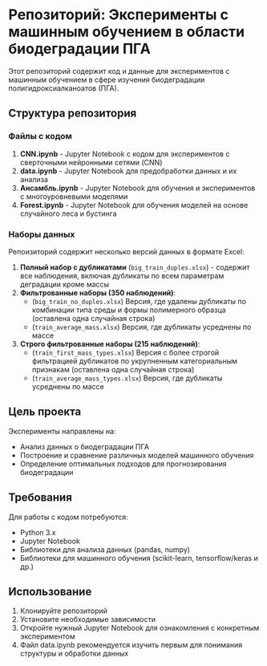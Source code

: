 # Репозиторий: Эксперименты с машинным обучением в области биодеградации ПГА

Этот репозиторий содержит код и данные для экспериментов с машинным обучением в сфере изучения биодеградации полигидроксиалканоатов (ПГА).

## Структура репозитория

### Файлы с кодом

1. **CNN.ipynb** - Jupyter Notebook с кодом для экспериментов с сверточными нейронными сетями (CNN)
2. **data.ipynb** - Jupyter Notebook для предобработки данных и их анализа
3. **Ансамбль.ipynb** - Jupyter Notebook для обучения и экспериментов с многоуровневыми моделями
4. **Forest.ipynb** - Jupyter Notebook для обучения моделей на основе случайного леса и бустинга

### Наборы данных

Репоизиторий содержит несколько версий данных в формате Excel:

1. **Полный набор с дубликатами** (`big_train_duples.xlsx`) - содержит все наблюдения, включая дубликаты по всем параметрам деградации кроме массы
2. **Фильтрованные наборы (350 наблюдений)**:
   - (`big_train_no_duples.xlsx`) Версия, где удалены дубликаты по комбинации типа среды и формы полимерного образца (оставлена одна случайная строка)
   - (`train_average_mass.xlsx`) Версия, где дубликаты усреднены по массе
3. **Строго фильтрованные наборы (215 наблюдений)**:
   - (`train_first_mass_types.xlsx`) Версия с более строгой фильтрацией дубликатов по укрупненным категориальным признакам (оставлена одна случайная строка)
   - (`train_average_mass_types.xlsx`) Версия, где дубликаты усреднены по массе

## Цель проекта

Эксперименты направлены на:
- Анализ данных о биодеградации ПГА
- Построение и сравнение различных моделей машинного обучения
- Определение оптимальных подходов для прогнозирования биодеградации

## Требования

Для работы с кодом потребуются:
- Python 3.x
- Jupyter Notebook
- Библиотеки для анализа данных (pandas, numpy)
- Библиотеки для машинного обучения (scikit-learn, tensorflow/keras и др.)

## Использование

1. Клонируйте репозиторий
2. Установите необходимые зависимости
3. Откройте нужный Jupyter Notebook для ознакомления с конкретным экспериментом
4. Файл data.ipynb рекомендуется изучить первым для понимания структуры и обработки данных
